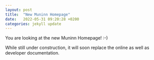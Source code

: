 ```yaml
---
layout: post
title:  "New Muninn Homepage"
date:   2022-05-31 09:20:28 +0200
categories: jekyll update
---
```


You are looking at the new Muninn Homepage! :-)

While still under construction, it will soon replace the online as well as developer documentation.

